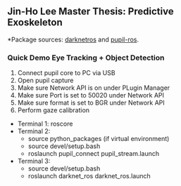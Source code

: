 ## Jin-Ho Lee Master Thesis: Predictive Exoskeleton

*Package sources: [darknetros](https://github.com/leggedrobotics/darknet_ros) and [pupil-ros](https://gitlab.lrz.de/000000000149604E/pupilros).

### Quick Demo Eye Tracking + Object Detection

1. Connect pupil core to PC via USB
2. Open pupil capture
3. Make sure Network API is on under PLugin Manager
4. Make sure Port is set to 50020 under Network API
5. Make sure format is set to BGR under Network API
6. Perform gaze calibration

- Terminal 1: roscore
- Terminal 2:
    - source python_packages (if virtual environment)
    - source devel/setup.bash
    - roslaunch pupil_connect pupil_stream.launch
- Terminal 3:
    - source devel/setup.bash
    - roslaunch darknet_ros darknet_ros.launch
